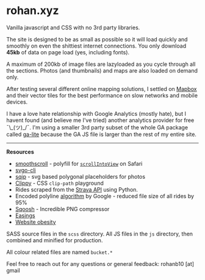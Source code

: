 

# rohan.xyz

Vanilla javascript and CSS with no 3rd party libraries.

The site is designed to be as small as possible so it will load quickly and smoothly on even the shittiest internet connections. You only download **45kb** of data on page load (yes, including fonts).

A maximum of 200kb of image files are lazyloaded as you cycle through all the sections.
Photos (and thumbnails) and maps are also loaded on demand only.

After testing several different online mapping solutions, I settled on [Mapbox](https://www.mapbox.com/) and their vector tiles for the best performance on slow networks and mobile devices.

I have a love hate relationship with Google Analytics (mostly hate), but I havent found (and believe me I've tried) another analytics provider for free ¯\\\_(ツ)\_/¯. I'm using a smaller 3rd party subset of the whole GA package called [ga-lite](https://github.com/jehna/ga-lite) because the GA JS file is larger than the rest of my entire site.


---


**Resources**

 - [smoothscroll](https://github.com/iamdustan/smoothscroll) - polyfill for [`scrollIntoView`](https://caniuse.com/#search=scrollintoview) on Safari
 - [svgo-cli](https://github.com/svg/svgo)
 - [sqip](https://github.com/axe312ger/sqip#CLI) - svg based polygonal placeholders for photos
 - [Clippy](https://bennettfeely.com/clippy/) - CSS `clip-path` playground
 - Rides scraped from the [Strava API](https://developers.strava.com) using Python.
 - Encoded polyline [algorithm](https://developers.google.com/maps/documentation/utilities/polylinealgorithm) by Google - reduced file size of all rides by 95%
 - [Sqoosh](https://squoosh.app/) - Incredible PNG compressor
 - [Easings](https://easings.net/en)
  - [Website obesity](https://idlewords.com/talks/website_obesity.htm)


SASS source files in the `scss` directory. All JS files in the `js` directory, then combined and minified for production.

All colour related files are named  `bucket.*`

Feel free to reach out for any questions or general feedback:
rohanb10 [at] gmail 